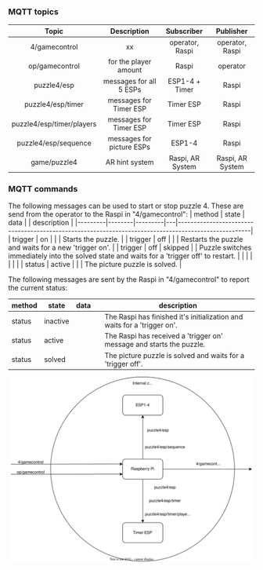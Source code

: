 ### MQTT topics
| Topic | Description | Subscriber | Publisher |
| :--:	| :---------: | :--------: | :--------:|
| 4/gamecontrol | xx | operator, Raspi | operator, Raspi |
| op/gamecontrol | for the player amount | Raspi | operator |
| puzzle4/esp | messages for all 5 ESPs | ESP1-4 + Timer | Raspi |
| puzzle4/esp/timer | messages for Timer ESP | Timer ESP | Raspi |
| puzzle4/esp/timer/players | messages for Timer ESP | Timer ESP | Raspi |
| puzzle4/esp/sequence | messages for picture ESPs | ESP1-4 | Raspi |
| game/puzzle4 | AR hint system | Raspi, AR System | Raspi, AR System |

### MQTT commands
The following messages can be used to start or stop puzzle 4. These are send from the operator to the Raspi in "4/gamecontrol":
| method  | state  | data    |   | description                                                                                         |
|---------|--------|---------|---|-----------------------------------------------------------------------------------------------------|
| trigger | on     |         |   | Starts the puzzle.                                          |
| trigger | off    |         |   | Restarts the puzzle and waits for a new 'trigger on'.                         |
| trigger | off    | skipped |   | Puzzle switches immediately into the solved state and waits for a 'trigger off' to restart. |
|         |        |         |   |                                                                                                     |
| status  | active |         |   |  The picture puzzle is solved. |

The following messages are sent by the Raspi in "4/gamecontrol" to report the current status:

| method | state    | data |   | description                                                                         |
|--------|----------|------|---|-------------------------------------------------------------------------------------|
| status | inactive |      |   | The Raspi has finished it's initialization and waits for a 'trigger on'.            |
| status | active   |      |   | The Raspi has received a 'trigger on' message and starts the puzzle.                |
| status | solved   |      |   | The picture puzzle is solved and waits for a 'trigger off'. |

<img src="https://github.com/ubilab-ws21/puzzle-4/blob/main/MQTT/mqtt.svg">